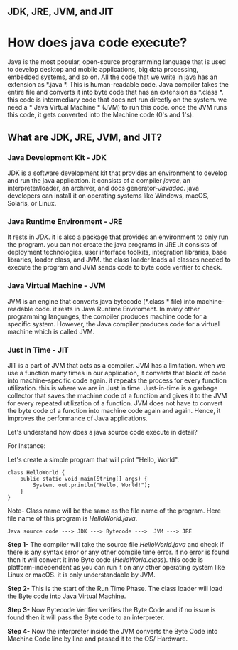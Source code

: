 ## JDK, JRE, JVM, and JIT

# How does java code execute?
Java is the most popular, open-source programming language that is used to develop desktop and mobile applications, big data processing, embedded systems, and so on.
All the code that we write in java has an extension as  *.java *. This is human-readable code. Java compiler takes the entire file and converts it into byte code that has an extension as  *.class *. this code is intermediary code that does not run directly on the system. we need a  * Java Virtual Machine *  (JVM)  to run this code. once the JVM runs this code, it gets converted into the Machine code (0's and 1's).

## What are JDK, JRE, JVM, and JIT?

 ### Java Development Kit - JDK

JDK is a software development kit that provides an environment to develop and run the java application. it consists of a compiler *javac*, an interpreter/loader, an archiver, and docs generator-*Javadoc*. java developers can install it on operating systems like Windows, macOS, Solaris, or Linux.

 ### Java Runtime Environment - JRE

It rests in *JDK*. it is also a package that provides an environment to only run the program. you can not create the java programs in JRE .it consists of deployment technologies, user interface toolkits, integration libraries, base libraries, loader class, and JVM. the class loader loads all classes needed to execute the program and JVM sends code to byte code verifier to check.

 ### Java Virtual Machine - JVM

JVM is an engine that converts java bytecode (*.class * file) into machine-readable code. it rests in Java Runtime Enviroment. In many other programming languages, the compiler produces machine code for a specific system. However, the Java compiler produces code for a virtual machine which is called JVM.

 ### Just In Time - JIT

JIT is a part of JVM that acts as a compiler. JVM has a limitation. when we use a function many times in our application, it converts that block of code into machine-specific code again. it repeats the process for every function utilization. this is where we are in Just in time. Just-in-time is a garbage collector that saves the machine code of a function and gives it to the JVM for every repeated utilization of a function. JVM does not have to convert the byte code of a function into machine code again and again. Hence, it improves the performance of Java applications.



Let's understand how does a java source code execute in detail?

 For Instance:

 Let's create a simple program that will print "Hello, World".

```
class HelloWorld {
    public static void main(String[] args) {
        System. out.println("Hello, World!"); 
    }
}
``` 

Note-  Class name will be the same as the file name of the program. Here file name of this program is *HelloWorld.java*.

```
Java source code ---> JDK ---> Bytecode --->  JVM ---> JRE

``` 


**Step 1-** The compiler will take the source file *HelloWorld.java* and check if there is any syntax error or any other compile time error. if no error is found then it will convert it into Byte code (*HelloWorld.class*). this code is platform-independent as you can run it on any other operating system like Linux or macOS. it is only understandable by JVM.

**Step 2-** This is the start of the Run Time Phase. The class loader will load the Byte code into Java Virtual Machine.

**Step 3-** Now Bytecode Verifier verifies the Byte Code and if no issue is found then it will pass the Byte code to an interpreter.

**Step 4-** Now the interpreter inside the JVM converts the Byte Code into Machine Code line by line and passed it to the OS/ Hardware.








